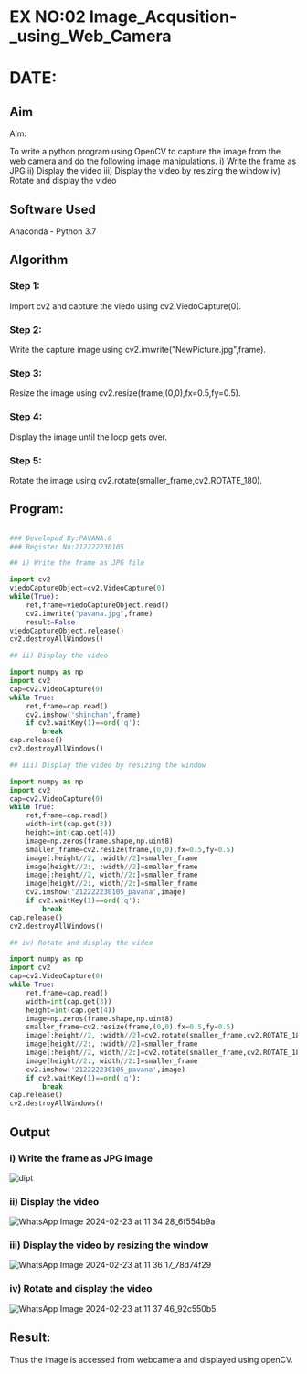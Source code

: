 # EX NO:02 Image_Acqusition-_using_Web_Camera
# DATE:
## Aim
 
Aim:
 
To write a python program using OpenCV to capture the image from the web camera and do the following image manipulations.
i) Write the frame as JPG 
ii) Display the video 
iii) Display the video by resizing the window
iv) Rotate and display the video

## Software Used
Anaconda - Python 3.7
## Algorithm
### Step 1:
Import cv2 and capture the viedo using cv2.ViedoCapture(0).
### Step 2:
Write the capture image using cv2.imwrite("NewPicture.jpg",frame).
### Step 3:
Resize the image using cv2.resize(frame,(0,0),fx=0.5,fy=0.5).
### Step 4:
Display the image until the loop gets over.
### Step 5:
Rotate the image using cv2.rotate(smaller_frame,cv2.ROTATE_180).
## Program:
``` Python

### Developed By:PAVANA.G
### Register No:212222230105

## i) Write the frame as JPG file

import cv2
viedoCaptureObject=cv2.VideoCapture(0)
while(True):
    ret,frame=viedoCaptureObject.read()
    cv2.imwrite("pavana.jpg",frame)
    result=False
viedoCaptureObject.release()
cv2.destroyAllWindows()

## ii) Display the video

import numpy as np
import cv2
cap=cv2.VideoCapture(0)
while True:
    ret,frame=cap.read()
    cv2.imshow('shinchan',frame)
    if cv2.waitKey(1)==ord('q'):
        break
cap.release()
cv2.destroyAllWindows()

## iii) Display the video by resizing the window

import numpy as np
import cv2
cap=cv2.VideoCapture(0)
while True:
    ret,frame=cap.read()
    width=int(cap.get(3))
    height=int(cap.get(4))
    image=np.zeros(frame.shape,np.uint8)
    smaller_frame=cv2.resize(frame,(0,0),fx=0.5,fy=0.5)
    image[:height//2, :width//2]=smaller_frame
    image[height//2:, :width//2]=smaller_frame
    image[:height//2, width//2:]=smaller_frame
    image[height//2:, width//2:]=smaller_frame
    cv2.imshow('212222230105_pavana',image)
    if cv2.waitKey(1)==ord('q'):
        break
cap.release()
cv2.destroyAllWindows()

## iv) Rotate and display the video

import numpy as np
import cv2
cap=cv2.VideoCapture(0)
while True:
    ret,frame=cap.read()
    width=int(cap.get(3))
    height=int(cap.get(4))
    image=np.zeros(frame.shape,np.uint8)
    smaller_frame=cv2.resize(frame,(0,0),fx=0.5,fy=0.5)
    image[:height//2, :width//2]=cv2.rotate(smaller_frame,cv2.ROTATE_180)
    image[height//2:, :width//2]=smaller_frame
    image[:height//2, width//2:]=cv2.rotate(smaller_frame,cv2.ROTATE_180)
    image[height//2:, width//2:]=smaller_frame
    cv2.imshow('212222230105_pavana',image)
    if cv2.waitKey(1)==ord('q'):
        break
cap.release()
cv2.destroyAllWindows()
```
## Output

### i) Write the frame as JPG image
![dipt](https://github.com/gpavana/Image_Acqusition-_using_Web_Camera/assets/118787343/435b57e7-b334-49ba-989b-5cb29e00c0ab)

### ii) Display the video
![WhatsApp Image 2024-02-23 at 11 34 28_6f554b9a](https://github.com/gpavana/Image_Acqusition-_using_Web_Camera/assets/118787343/2f0a9fdf-3417-4e0f-a090-3e2dac1bb47c)

### iii) Display the video by resizing the window
![WhatsApp Image 2024-02-23 at 11 36 17_78d74f29](https://github.com/gpavana/Image_Acqusition-_using_Web_Camera/assets/118787343/d2735903-3f3d-4f33-b422-fb0682409e52)

### iv) Rotate and display the video
![WhatsApp Image 2024-02-23 at 11 37 46_92c550b5](https://github.com/gpavana/Image_Acqusition-_using_Web_Camera/assets/118787343/cdc6b469-9cad-4a81-9b38-fc97431249b2)
## Result:
Thus the image is accessed from webcamera and displayed using openCV.
